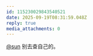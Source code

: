 ```yaml
---
id: 115230029843540521
date: 2025-09-19T08:31:59.048Z
reply: true
media_attachments: 0
---
```


<p><span class="h-card" translate="no"><a href="https://jiong.us/@sun" class="u-url mention" rel="nofollow noopener" target="_blank">@<span>sun</span></a></span> 别去查自己的。</p>
